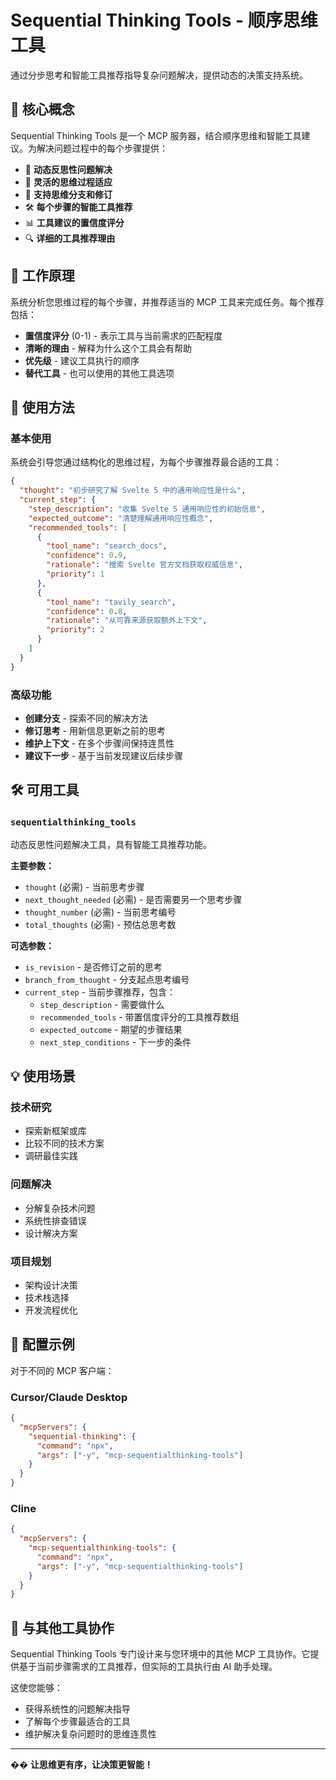 # Sequential Thinking Tools - 顺序思维工具

通过分步思考和智能工具推荐指导复杂问题解决，提供动态的决策支持系统。

## 🧠 核心概念

Sequential Thinking Tools 是一个 MCP 服务器，结合顺序思维和智能工具建议。为解决问题过程中的每个步骤提供：

- 🤔 **动态反思性问题解决**
- 🔄 **灵活的思维过程适应**
- 🌳 **支持思维分支和修订**
- 🛠️ **每个步骤的智能工具推荐**
- 📊 **工具建议的置信度评分**
- 🔍 **详细的工具推荐理由**

## 🎯 工作原理

系统分析您思维过程的每个步骤，并推荐适当的 MCP 工具来完成任务。每个推荐包括：

- **置信度评分** (0-1) - 表示工具与当前需求的匹配程度
- **清晰的理由** - 解释为什么这个工具会有帮助
- **优先级** - 建议工具执行的顺序
- **替代工具** - 也可以使用的其他工具选项

## 🚀 使用方法

### 基本使用

系统会引导您通过结构化的思维过程，为每个步骤推荐最合适的工具：

```json
{
  "thought": "初步研究了解 Svelte 5 中的通用响应性是什么",
  "current_step": {
    "step_description": "收集 Svelte 5 通用响应性的初始信息",
    "expected_outcome": "清楚理解通用响应性概念",
    "recommended_tools": [
      {
        "tool_name": "search_docs",
        "confidence": 0.9,
        "rationale": "搜索 Svelte 官方文档获取权威信息",
        "priority": 1
      },
      {
        "tool_name": "tavily_search",
        "confidence": 0.8,
        "rationale": "从可靠来源获取额外上下文",
        "priority": 2
      }
    ]
  }
}
```

### 高级功能

- **创建分支** - 探索不同的解决方法
- **修订思考** - 用新信息更新之前的思考
- **维护上下文** - 在多个步骤间保持连贯性
- **建议下一步** - 基于当前发现建议后续步骤

## 🛠️ 可用工具

### `sequentialthinking_tools`

动态反思性问题解决工具，具有智能工具推荐功能。

**主要参数：**

- `thought` (必需) - 当前思考步骤
- `next_thought_needed` (必需) - 是否需要另一个思考步骤
- `thought_number` (必需) - 当前思考编号
- `total_thoughts` (必需) - 预估总思考数

**可选参数：**

- `is_revision` - 是否修订之前的思考
- `branch_from_thought` - 分支起点思考编号
- `current_step` - 当前步骤推荐，包含：
  - `step_description` - 需要做什么
  - `recommended_tools` - 带置信度评分的工具推荐数组
  - `expected_outcome` - 期望的步骤结果
  - `next_step_conditions` - 下一步的条件

## 💡 使用场景

### 技术研究

- 探索新框架或库
- 比较不同的技术方案
- 调研最佳实践

### 问题解决

- 分解复杂技术问题
- 系统性排查错误
- 设计解决方案

### 项目规划

- 架构设计决策
- 技术栈选择
- 开发流程优化

## 🔧 配置示例

对于不同的 MCP 客户端：

### Cursor/Claude Desktop

```json
{
  "mcpServers": {
    "sequential-thinking": {
      "command": "npx",
      "args": ["-y", "mcp-sequentialthinking-tools"]
    }
  }
}
```

### Cline

```json
{
  "mcpServers": {
    "mcp-sequentialthinking-tools": {
      "command": "npx",
      "args": ["-y", "mcp-sequentialthinking-tools"]
    }
  }
}
```

## 🧩 与其他工具协作

Sequential Thinking Tools 专门设计来与您环境中的其他 MCP 工具协作。它提供基于当前步骤需求的工具推荐，但实际的工具执行由 AI 助手处理。

这使您能够：

- 获得系统性的问题解决指导
- 了解每个步骤最适合的工具
- 维护解决复杂问题时的思维连贯性

---

�� **让思维更有序，让决策更智能！**
